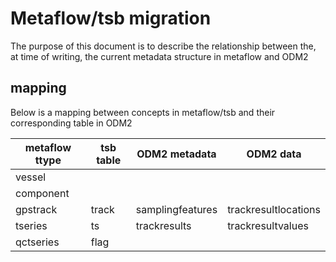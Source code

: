 # Metaflow/tsb migration

The purpose of this document is to describe the relationship between the, at time of writing, the current metadata structure in metaflow and ODM2

## mapping

Below is a mapping between concepts in metaflow/tsb and their corresponding table in ODM2


|metaflow ttype | tsb table | ODM2 metadata     | ODM2 data             |
|---|---|---|---|
| vessel      |      |   |   |
| component      |      |   |   |
| gpstrack      | track     | samplingfeatures  | trackresultlocations  |
| tseries       | ts        | trackresults      | trackresultvalues     |
| qctseries     | flag      |               |                   |

